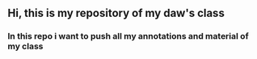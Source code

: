 ## Hi, this is my repository of my daw's class
### In this repo i want to push all my annotations and material of my class